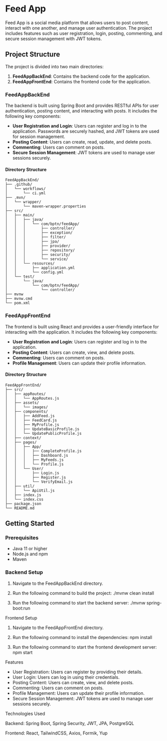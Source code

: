 # Feed App

Feed App is a social media platform that allows users to post content, interact with one another, and manage user authentication. The project includes features such as user registration, login, posting, commenting, and secure session management with JWT tokens.

## Project Structure

The project is divided into two main directories:

1. **FeedAppBackEnd**: Contains the backend code for the application.
2. **FeedAppFrontEnd**: Contains the frontend code for the application.

### FeedAppBackEnd

The backend is built using Spring Boot and provides RESTful APIs for user authentication, posting content, and interacting with posts. It includes the following key components:

- **User Registration and Login**: Users can register and log in to the application. Passwords are securely hashed, and JWT tokens are used for session management.
- **Posting Content**: Users can create, read, update, and delete posts.
- **Commenting**: Users can comment on posts.
- **Secure Session Management**: JWT tokens are used to manage user sessions securely.

#### Directory Structure

```
FeedAppBackEnd/
├── .github/
│   └── workflows/
│       └── ci.yml
├── .mvn/
│   └── wrapper/
│       └── maven-wrapper.properties
├── src/
│   ├── main/
│   │   ├── java/
│   │   │   └── com/bptn/feedApp/
│   │   │       ├── controller/
│   │   │       ├── exception/
│   │   │       ├── filter/
│   │   │       ├── jpa/
│   │   │       ├── provider/
│   │   │       ├── repository/
│   │   │       ├── security/
│   │   │       └── service/
│   │   └── resources/
│   │       ├── application.yml
│   │       └── config.yml
│   └── test/
│       └── java/
│           └── com/bptn/feedApp/
│               └── controller/
├── mvnw
├── mvnw.cmd
└── pom.xml
```
### FeedAppFrontEnd

The frontend is built using React and provides a user-friendly interface for interacting with the application. It includes the following key components:

- **User Registration and Login**: Users can register and log in to the application.
- **Posting Content**: Users can create, view, and delete posts.
- **Commenting**: Users can comment on posts.
- **Profile Management**: Users can update their profile information.

#### Directory Structure

```
FeedAppFrontEnd/
├── src/
│   ├── appRoutes/
│   │   └── AppRoutes.js
│   ├── assets/
│   │   └── images/
│   ├── components/
│   │   ├── AddFeed.js
│   │   ├── FeedCard.js
│   │   ├── MyProfile.js
│   │   ├── UpdateBasicProfile.js
│   │   └── UpdatePublicProfile.js
│   ├── context/
│   ├── pages/
│   │   ├── App/
│   │   │   ├── CompleteProfile.js
│   │   │   ├── Dashboard.js
│   │   │   ├── MyFeeds.js
│   │   │   └── Profile.js
│   │   └── User/
│   │       ├── Login.js
│   │       ├── Register.js
│   │       └── VerifyEmail.js
│   ├── util/
│   │   └── ApiUtil.js
│   ├── index.js
│   └── index.css
├── package.json
└── README.md
```

## Getting Started

### Prerequisites

- Java 11 or higher
- Node.js and npm
- Maven

### Backend Setup

1. Navigate to the FeedAppBackEnd directory.
2. Run the following command to build the project: ./mvnw clean install

3. Run the following command to start the backend server: ./mvnw spring-boot:run

Frontend Setup
1. Navigate to the FeedAppFrontEnd directory.
2. Run the following command to install the dependencies: npm install

3. Run the following command to start the frontend development server: npm start

Features

 - User Registration: Users can register by providing their details.
 - User Login: Users can log in using their credentials.
 - Posting Content: Users can create, view, and delete posts.
 - Commenting: Users can comment on posts.
 - Profile Management: Users can update their profile information.
 - Secure Session Management: JWT tokens are used to manage user sessions securely.

Technologies Used

Backend: Spring Boot, Spring Security, JWT, JPA, PostgreSQL

Frontend: React, TailwindCSS, Axios, Formik, Yup

